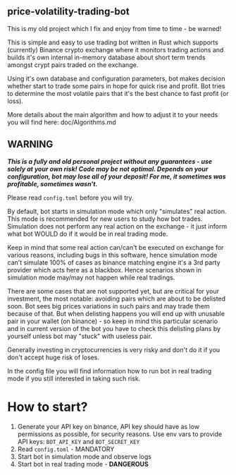 
## price-volatility-trading-bot

This is my old project which I fix and enjoy from time to time - be warned!

This is simple and easy to use trading bot written in Rust which supports (currently) Binance 
crypto exchange where it monitors trading actions and builds it's own internal in-memory database 
about short term trends amongst crypt pairs traded on the exchange. 

Using it's own database and configuration parameters, bot makes decision whether 
start to trade some pairs in hope for quick rise and profit. Bot tries to determine the most volatile pairs 
that it's the best chance to fast profit (or loss).

More details about the main algorithm and how to adjust it to your needs you will find here: doc/Algorithms.md

## WARNING

***This is a fully and old personal project without any guarantees - use solely at your own risk! Code may be not optimal. 
Depends on your configuration, bot may lose all of your deposit! For me, it sometimes was profitable, sometimes wasn't.*** 

Please read `config.toml` before you will try. 

By default, bot starts in simulation mode which only "simulates" real action. This mode is recommended for new users to study how 
bot trades. Simulation does not perform any real action on the exchange - it just inform what bot WOULD do if it would be in real trading mode. 

Keep in mind that some real action can/can't be executed on exchange for various reasons, including bugs in this software, hence 
simulation mode can't simulate 100% of cases as binance matching engine it's a 3rd party provider which acts here as a blackbox. 
Hence scenarios shown in simulation mode may/may not happen while real tradings.

There are some cases that are not supported yet, but are critical for your investment, the most notable: avoiding pairs which are 
about to be delisted soon. Bot sees big prices variations in such pairs and may trade them because of that. But when delisting 
happens you will end up with unusable pair in your wallet (on binance) - so keep in mind this particular scenario and in current 
version of the bot you have to check this delisting plans by yourself unless bot may "stuck" with useless pair.

Generally investing in cryptocurrencies is very risky and don't do it if you don't accept huge risk of loses.

In the config file you will find information how to run bot in real trading mode if you still interested in taking such risk.

# How to start?

1) Generate your API key on binance, API key should have as low permissions as possible, for security reasons.
   Use env vars to provide API keys: `BOT_API_KEY` and `BOT_SECRET_KEY`
2) Read `config.toml` - MANDATORY
3) Start bot in simulation mode and observe logs
4) Start bot in real trading mode - **DANGEROUS**


